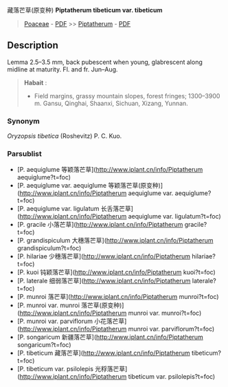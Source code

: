藏落芒草(原变种) **Piptatherum tibeticum var. tibeticum**

> [Poaceae](http://www.iplant.cn/info/Poaceae?t=foc) - [PDF](http://www.iplant.cn/foc/pdf/Poaceae.pdf) >> [Piptatherum](http://www.iplant.cn/info/Piptatherum?t=foc) - [PDF](http://www.iplant.cn/foc/pdf/Piptatherum.pdf)
## Description

Lemma 2.5–3.5 mm, back pubescent when young, glabrescent along midline at maturity. Fl. and fr. Jun–Aug.

> **Habait** : 
>* Field margins, grassy mountain slopes, forest fringes; 1300–3900 m. Gansu, Qinghai, Shaanxi, Sichuan, Xizang, Yunnan.

### Synonym
*Oryzopsis tibetica* (Roshevitz) P. C. Kuo.

### Parsublist

* [P.  aequiglume  等颖落芒草](http://www.iplant.cn/info/Piptatherum aequiglume?t=foc)
* [P.  aequiglume var. aequiglume  等颖落芒草(原变种)](http://www.iplant.cn/info/Piptatherum aequiglume var. aequiglume?t=foc)
* [P.  aequiglume var. ligulatum  长舌落芒草](http://www.iplant.cn/info/Piptatherum aequiglume var. ligulatum?t=foc)
* [P.  gracile  小落芒草](http://www.iplant.cn/info/Piptatherum gracile?t=foc)
* [P.  grandispiculum  大穗落芒草](http://www.iplant.cn/info/Piptatherum grandispiculum?t=foc)
* [P.  hilariae  少穗落芒草](http://www.iplant.cn/info/Piptatherum hilariae?t=foc)
* [P.  kuoi  钝颖落芒草](http://www.iplant.cn/info/Piptatherum kuoi?t=foc)
* [P.  laterale  细弱落芒草](http://www.iplant.cn/info/Piptatherum laterale?t=foc)
* [P.  munroi  落芒草](http://www.iplant.cn/info/Piptatherum munroi?t=foc)
* [P.  munroi var. munroi  落芒草(原变种)](http://www.iplant.cn/info/Piptatherum munroi var. munroi?t=foc)
* [P.  munroi var. parviflorum  小花落芒草](http://www.iplant.cn/info/Piptatherum munroi var. parviflorum?t=foc)
* [P.  songaricum  新疆落芒草](http://www.iplant.cn/info/Piptatherum songaricum?t=foc)
* [P.  tibeticum  藏落芒草](http://www.iplant.cn/info/Piptatherum tibeticum?t=foc)
* [P.  tibeticum var. psilolepis  光稃落芒草](http://www.iplant.cn/info/Piptatherum tibeticum var. psilolepis?t=foc)
